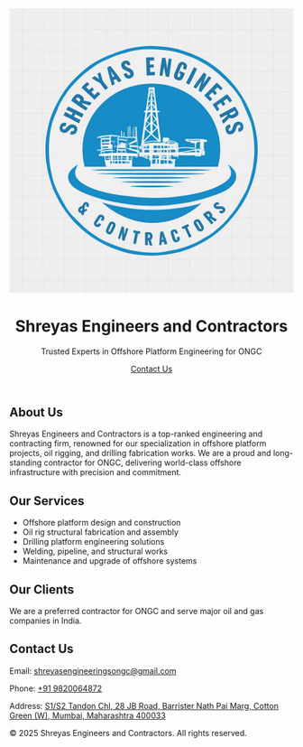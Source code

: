 <!DOCTYPE html>
<html lang="en">
<head>
  <meta charset="UTF-8" />
  <meta name="viewport" content="width=device-width, initial-scale=1" />

</head>
<body>
  <header>
    <div class="container">
      <img src="logo.jpg" alt="Shreyas Engineers & Contractors Logo" />
      <h1>Shreyas Engineers and Contractors</h1>
      <p>Trusted Experts in Offshore Platform Engineering for ONGC</p>
      <a href="#contact" class="cta-btn">Contact Us</a>
    </div>
  </header>

  <section class="about">
    <div class="container">
      <h2>About Us</h2>
      <p>Shreyas Engineers and Contractors is a top-ranked engineering and contracting firm, renowned for our specialization in offshore platform projects, oil rigging, and drilling fabrication works. We are a proud and long-standing contractor for ONGC, delivering world-class offshore infrastructure with precision and commitment.</p>
    </div>
  </section>

  <section class="services">
    <div class="container">
      <h2>Our Services</h2>
      <ul>
        <li>Offshore platform design and construction</li>
        <li>Oil rig structural fabrication and assembly</li>
        <li>Drilling platform engineering solutions</li>
        <li>Welding, pipeline, and structural works</li>
        <li>Maintenance and upgrade of offshore systems</li>
      </ul>
    </div>
  </section>

  <section class="clients">
    <div class="container">
      <h2>Our Clients</h2>
      <p>We are a preferred contractor for ONGC and serve major oil and gas companies in India.</p>
    </div>
  </section>

  <section id="contact" class="contact">
    <div class="container">
      <h2>Contact Us</h2>
      <div class="contact-info">
        <p>Email: <a href="mailto:shreyasengineeringsongc@gmail.com">shreyasengineeringsongc@gmail.com</a></p>
        <p>Phone: <a href="tel:+919820064872">+91 9820064872</a></p>
        <p>Address: <a href="https://www.google.com/search?sca_esv=a0f38eb77c23691f&amp;rlz=1C1SQJL_enIN915IN915&amp;sxsrf=AE3TifMii2W0R4lbr_zmO83vGg6WPFk8hA:1753805249333&amp;q=shreyas+engineers+and+contractors+address&amp;ludocid=9843437290265415290&amp;sa=X&amp;ved=2ahUKEwjl75DXueKOAxW91TgGHdMEBY4Q6BN6BAgwEAI" target="_blank" rel="noopener noreferrer">S1/S2 Tandon Chl, 28 JB Road, Barrister Nath Pai Marg, Cotton Green (W), Mumbai, Maharashtra 400033</a></p>
      </div>
    </div>
  </section>

  <footer>
    <div class="container">
      <p>&copy; 2025 Shreyas Engineers and Contractors. All rights reserved.</p>
    </div>
  </footer>

  <script>
    // Fade in sections on scroll
    function revealSections() {
      document.querySelectorAll('section').forEach(function(sec) {
        const sectionTop = sec.getBoundingClientRect().top;
        if (sectionTop < window.innerHeight - 80) {
          sec.classList.add('visible');
        }
      });
    }
    document.addEventListener('scroll', revealSections);
    document.addEventListener('DOMContentLoaded', () => {
      revealSections();
    });
  </script>
</body>
</html>
